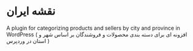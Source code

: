 # نقشه ایران
A plugin for categorizing products and sellers by city and province in WordPress ( افزونه ای برای دسته بندی محصولات و فروشندگان بر اساس شهر و استان در وردپرس )
